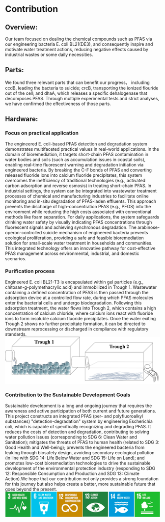 # Contribution

## Overview:
Our team focused on dealing the chemical compounds such as PFAS via our engineering bacteria E. coli BL21(DE3), and consequently inspire and motivate water treatment actions, reducing negative effects caused by industrial wastes or some daily necessities.

## Parts:
We found three relevant parts that can benefit our progress， including ccdB, leading the bacteria to suicide; crcB, transporting the ionized flouride out of the cell; and dhaA, which releases a specific dehalogenase that decomposes PFAS. Through multiple experimental tests and strict analyses, we have confirmed the effectiveness of those parts.

## Hardware:

### Focus on practical application

The engineered E. coli-based PFAS detection and degradation system demonstrates multifaceted practical values in real-world applications. In the domain of bioremediation, it targets short-chain PFAS contamination in water bodies and soils (such as accumulation issues in coastal soils), enabling real-time fluorescent warning and degradation initiation via engineered bacteria. By breaking the C-F bonds of PFAS and converting released fluoride ions into calcium fluoride precipitates, this system overcomes the inefficiency of traditional technologies (e.g., activated carbon adsorption and reverse osmosis) in treating short-chain PFAS.
In industrial settings, the system can be integrated into wastewater treatment processes of chemical and manufacturing industries to facilitate online monitoring and in-situ degradation of PFAS-laden effluents. This approach prevents the discharge of high-concentration PFAS (e.g., PFOS) into the environment while reducing the high costs associated with conventional methods like foam separation.
For daily applications, the system safeguards drinking water safety by visually indicating PFAS concentrations through fluorescent signals and achieving synchronous degradation. The arabinose-operon-controlled suicide mechanism of engineered bacteria prevents ecological proliferation, providing a safe and feasible bioremediation solution for small-scale water treatment in households and communities. This integrated technology offers an innovative pathway for cost-effective PFAS management across environmental, industrial, and domestic scenarios.

### Purification process

Engineered E. coli BL21-T3 is encapsulated within gel particles (e.g., chitosan-g-polymethacrylic acid) and immobilized in Trough 1. Wastewater containing a defined concentration of PFAS is then passed through the adsorption device at a controlled flow rate, during which PFAS molecules enter the bacterial cells and undergo biodegradation. Following this adsorption treatment, the water flows into Trough 2, which contains a high concentration of calcium chloride, where calcium ions react with fluoride ions to form insoluble calcium fluoride precipitates. Once the water exiting Trough 2 shows no further precipitate formation, it can be directed to downstream reprocessing or discharged in compliance with regulatory standards.
![contribution1](/assets/image/project/contribution1.png)

### Contribution to the Sustainable Development Goals

Sustainable development is a long and ongoing journey that requires the awareness and active participation of both current and future generations. This project constructs an integrated PFAS (per- and polyfluoroalkyl substances) "detection-degradation" system by engineering Escherichia coli, which is capable of specifically recognizing and degrading PFAS. It reduces the costs of detection and degradation, contributing to solving water pollution issues (corresponding to SDG 6: Clean Water and Sanitation); mitigates the threats of PFAS to human health (related to SDG 3: Good Health and Well-being); prevents the engineered bacteria from leaking through biosafety design, avoiding secondary ecological pollution (in line with SDG 14: Life Below Water and SDG 15: Life on Land); and promotes low-cost bioremediation technologies to drive the sustainable development of the environmental protection industry (responding to SDG 12: Responsible Consumption and Production and SDG 13: Climate Action).We hope that our contribution not only provides a strong foundation for this journey but also helps create a better, more sustainable future that goes beyond the present.
![contribution2](/assets/image/project/contribution2.png)